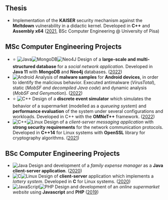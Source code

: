 ## Thesis
- Implementation of the **KAISER** security mechanism against the **Meltdown** vulnerability in a didactic kernel. Developed in **C++** and **Assembly x64** ([2021](https://github.com/RiccardoSagramoni/Tesi-Triennale), BSc Computer Engineering @ University of Pisa)

## MSc Computer Engineering Projects
- ⭐ ![Java](https://img.shields.io/badge/Java-%23ED8B00.svg?style=flat-square&logo=java&logoColor=white)![MongoDB](https://img.shields.io/badge/MongoDB-%234ea94b.svg?style=flat-square&logo=mongodb&logoColor=white)![Neo4J](https://img.shields.io/badge/Neo4j-008CC1?style=flat-square&logo=neo4j&logoColor=white) Design of a **large-scale and multi-structured database** for a *social network application*. 
Developed in **Java 11** with **MongoDB** and **Neo4j** databases. ([2022](https://github.com/RiccardoSagramoni/gameflows-social-network))
- ![Android](https://img.shields.io/badge/Android-3DDC84?style=flat-square&logo=android&logoColor=white&&color=darkgreen) Analysis of **malware samples** for **Android devices**, in order to identify the malicious behavior. Executed antimalware (*VirusTotal*), static (*MobSF and decompiled Java code*) and dynamic analysis (*MobSF and Genymotion*). ([2022](https://github.com/RiccardoSagramoni/malware-analysis))
- ⭐ ![C++](https://img.shields.io/badge/C++-%2300599C.svg?style=flat-square&logo=c%2B%2B&logoColor=white) Design of a **discrete event simulator** which simulates the behavior of a supermarket (modelled as a *queueing system*) and **performance evaluation** of the system under several configurations and workloads. 
Developed in C++ with the **OMNeT++** framework. ([2022](https://github.com/RiccardoSagramoni/performance-evaluation-supermarket))
- ![C++](https://img.shields.io/badge/C++-%2300599C.svg?style=flat-square&logo=c%2B%2B&logoColor=white)![Linux](https://img.shields.io/badge/Linux-FCC624?style=flat-square&logo=linux&logoColor=white&&color=darkred) Design of a *client-server messaging application* with **strong security requirements** for the network communication protocols. 
Developed in **C++14** for Linux systems with **OpenSSL** library for cryptography algorithms. ([2021](https://github.com/RiccardoSagramoni/Cybersecurity-Project))

## BSc Computer Engineering Projects
- ![Java](https://img.shields.io/badge/Java-%23ED8B00.svg?style=flat-square&logo=java&logoColor=white) Design and development of a *family expense manager* as a **Java client-server application**. ([2020](https://github.com/RiccardoSagramoni/Gestore-Spese))
- ![C](https://img.shields.io/badge/C-%2300599C.svg?style=flat-square&logo=c&logoColor=white)![Linux](https://img.shields.io/badge/Linux-FCC624?style=flat-square&logo=linux&logoColor=white&&color=darkred) Design of **client-server** application which implements a *lottery system*. Developed in **C** for Linux systems. ([2020](https://github.com/RiccardoSagramoni/Lotto))
- ![JavaScript](https://img.shields.io/badge/Javascript-%23323330.svg?style=flat-square&logo=javascript&logoColor=%23F7DF1E)![PHP](https://img.shields.io/badge/PHP-%23777BB4.svg?style=flat-square&logo=php&logoColor=white) Design and development of an *online supermarket website* using **Javascript** and **PHP** ([2019](https://github.com/RiccardoSagramoni/UniMarket))



<!--
[![Hits](https://hits.seeyoufarm.com/api/count/incr/badge.svg?url=https%3A%2F%2Fgithub.com%2FRiccardoSagramoni&count_bg=%23FF0000&title_bg=%23000000&icon=linux.svg&icon_color=%23FEFEFE&title=hits&edge_flat=false)](https://hits.seeyoufarm.com)

**RiccardoSagramoni/RiccardoSagramoni** is a ✨ _special_ ✨ repository because its `README.md` (this file) appears on your GitHub profile.

Here are some ideas to get you started:

- 🔭 I’m currently working on ...
- 🌱 I’m currently learning ...
- 👯 I’m looking to collaborate on ...
- 🤔 I’m looking for help with ...
- 💬 Ask me about ...
- 📫 How to reach me: ...
- 😄 Pronouns: ...
- ⚡ Fun fact: ...
-->
